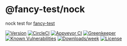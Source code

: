 @fancy-test/nock
================

nock test for [fancy-test](https://github.com/jdxcode/fancy-test)

[![Version](https://img.shields.io/npm/v/@fancy-test/nock.svg)](https://npmjs.org/package/@fancy-test/nock)
[![CircleCI](https://circleci.com/gh/jdxcode/fancy-test-nock/tree/master.svg?style=svg)](https://circleci.com/gh/jdxcode/fancy-test-nock/tree/master)
[![Appveyor CI](https://ci.appveyor.com/api/projects/status/github/jdxcode/fancy-test-nock?branch=master&svg=true)](https://ci.appveyor.com/project/heroku/fancy-test/branch/master)
[![Greenkeeper](https://badges.greenkeeper.io/jdxcode/fancy-test-nock.svg)](https://greenkeeper.io/)
[![Known Vulnerabilities](https://snyk.io/test/npm/@fancy-test/nock/badge.svg)](https://snyk.io/test/npm/@fancy-test/nock)
[![Downloads/week](https://img.shields.io/npm/dw/@fancy-test/nock.svg)](https://npmjs.org/package/@fancy-test/nock)
[![License](https://img.shields.io/npm/l/@fancy-test/nock.svg)](https://github.com/jdxcode/@fancy-test/nock/blob/master/package.json)
